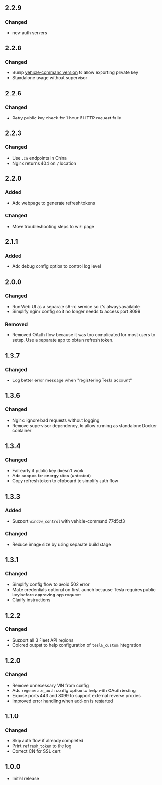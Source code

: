 <!-- https://developers.home-assistant.io/docs/add-ons/presentation#keeping-a-changelog -->

## 2.2.9

### Changed

- new auth servers 

## 2.2.8

### Changed

- Bump [vehicle-command version](https://github.com/teslamotors/vehicle-command/pull/259) to allow exporting private key
- Standalone usage without supervisor

## 2.2.6

### Changed

- Retry public key check for 1 hour if HTTP request fails

## 2.2.3

### Changed

- Use `.cn` endpoints in China
- Nginx returns 404 on `/` location

## 2.2.0

### Added

- Add webpage to generate refresh tokens

### Changed

- Move troubleshooting steps to wiki page

## 2.1.1

### Added

- Add debug config option to control log level

## 2.0.0

### Changed

- Run Web UI as a separate s6-rc service so it's always available
- Simplify nginx config so it no longer needs to access port 8099

### Removed

- Removed OAuth flow because it was too complicated for most users to setup.  Use a separate app to obtain refresh token.

## 1.3.7

### Changed

- Log better error message when "registering Tesla account"

## 1.3.6

### Changed

- Nginx: ignore bad requests without logging
- Remove supervisor dependency, to allow running as standalone Docker container

## 1.3.4

### Changed

- Fail early if public key doesn't work
- Add scopes for energy sites (untested)
- Copy refresh token to clipboard to simplify auth flow

## 1.3.3

### Added

- Support `window_control` with vehicle-command 77d5cf3

### Changed

- Reduce image size by using separate build stage

## 1.3.1

### Changed

- Simplify config flow to avoid 502 error
- Make credentials optional on first launch because Tesla requires public key before approving app request
- Clarify instructions

## 1.2.2

### Changed

- Support all 3 Fleet API regions
- Colored output to help configuration of `tesla_custom` integration

## 1.2.0

### Changed

- Remove unnecessary VIN from config
- Add `regenerate_auth` config option to help with OAuth testing
- Expose ports 443 and 8099 to support external reverse proxies
- Improved error handling when add-on is restarted

## 1.1.0

### Changed

- Skip auth flow if already completed
- Print `refresh_token` to the log
- Correct CN for SSL cert

## 1.0.0

- Initial release

